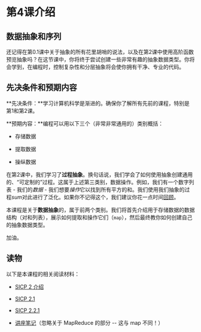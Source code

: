 # 第4课介绍

## 数据抽象和序列

还记得在第0.1课中关于抽象的所有花里胡哨的说法，以及在第2课中使用高阶函数预览抽象吗？在这节课中，你将终于尝试创建一些非常有趣的抽象数据类型。你将会学到，在编程时，控制复杂性和分层抽象将会使你拥有干净、专业的代码。

## 先决条件和预期内容

**先决条件：**学习计算机科学是渐进的。确保你了解所有先前的课程，特别是第1和第2课。

**预期内容：**编程可以用以下三个（非常非常通用的）类别概括：

+   存储数据

+   提取数据

+   操纵数据

在第2课中，我们学习了**过程抽象**。换句话说，我们学会了如何使用抽象创建通用的、“可定制的”过程。这属于上述第三类别，数据操作。例如，我们有一个数字列表 - 我们的*数据* - 我们想要*操作*它以找到所有平方的和。我们使用我们抽象的过程*sum*对此进行了泛化。如果你不记得这个，我们建议你花一点时间[回顾](http://berkeley-cs61as.github.io/textbook/hofs-procedures-as-arguments.html)。

本课程是关于**数据抽象**的，属于前两个类别。我们将首先介绍用于存储数据的数据结构（对和列表），展示如何提取和操作它们（`map`），然后最终教你如何创建自己的抽象数据类型。

加油。

## 读物

以下是本课程的相关阅读材料：

+   [SICP 2 介绍](http://mitpress.mit.edu/sicp/full-text/book/book-Z-H-13.html)

+   [SICP 2.1](http://mitpress.mit.edu/sicp/full-text/book/book-Z-H-14.html#%25_sec_2.1)

+   [SICP 2.2.1](http://mitpress.mit.edu/sicp/full-text/book/book-Z-H-15.html#%25_sec_2.2.1)

+   [讲座笔记](http://inst.eecs.berkeley.edu/~cs61as/reader/notes.pdf#page=18)（忽略关于 MapReduce 的部分 -- 这与 map 不同！）
